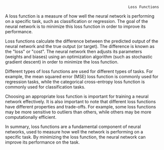                                                             Loss Functions
A loss function is a measure of how well the neural network is performing on a specific task, such as classification or regression. The goal of the neural network is to minimize this loss function in order to improve its performance.

Loss functions calculate the difference between the predicted output of the neural network and the true output (or target). The difference is known as the "loss" or "cost". The neural network then adjusts its parameters (weights and biases) using an optimization algorithm (such as stochastic gradient descent) in order to minimize the loss function.

Different types of loss functions are used for different types of tasks. For example, the mean squared error (MSE) loss function is commonly used for regression tasks, while the categorical cross-entropy loss function is commonly used for classification tasks.

Choosing an appropriate loss function is important for training a neural network effectively. It is also important to note that different loss functions have different properties and trade-offs. For example, some loss functions may be more sensitive to outliers than others, while others may be more computationally efficient.

In summary, loss functions are a fundamental component of neural networks, used to measure how well the network is performing on a specific task. By minimizing the loss function, the neural network can improve its performance on the task.                                                            
